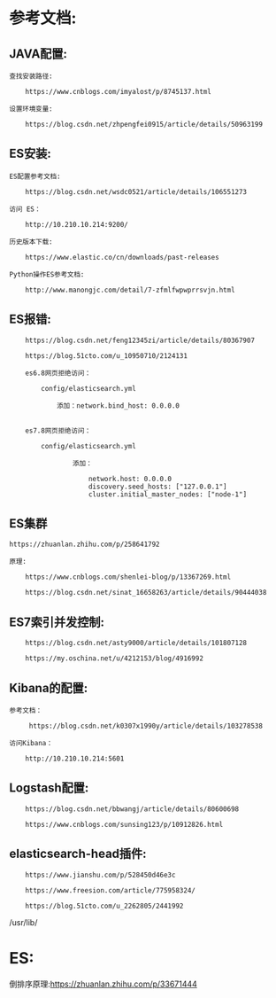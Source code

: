 # 参考文档:


## JAVA配置:

    查找安装路径: 
        
        https://www.cnblogs.com/imyalost/p/8745137.html

    设置环境变量: 
        
        https://blog.csdn.net/zhpengfei0915/article/details/50963199

## ES安装:

    ES配置参考文档:
    
        https://blog.csdn.net/wsdc0521/article/details/106551273
    
    访问 ES：
    
        http://10.210.10.214:9200/
        
    历史版本下载:

        https://www.elastic.co/cn/downloads/past-releases
        
    Python操作ES参考文档:
    
        http://www.manongjc.com/detail/7-zfmlfwpwprrsvjn.html
        
## ES报错:
    
        https://blog.csdn.net/feng12345zi/article/details/80367907
        
        https://blog.51cto.com/u_10950710/2124131
        
        es6.8网页拒绝访问：
        
            config/elasticsearch.yml
        
                添加：network.bind_host: 0.0.0.0
        
        
        es7.8网页拒绝访问：
        
            config/elasticsearch.yml
        
                    添加：
        
                        network.host: 0.0.0.0
                        discovery.seed_hosts: ["127.0.0.1"]
                        cluster.initial_master_nodes: ["node-1"]
        
    
## ES集群

    https://zhuanlan.zhihu.com/p/258641792
    
    原理:

        https://www.cnblogs.com/shenlei-blog/p/13367269.html

        https://blog.csdn.net/sinat_16658263/article/details/90444038 
        
## ES7索引并发控制:
    
        https://blog.csdn.net/asty9000/article/details/101807128
        
        https://my.oschina.net/u/4212153/blog/4916992
        
## Kibana的配置:
    
    参考文档：
        
         https://blog.csdn.net/k0307x1990y/article/details/103278538
         
    访问Kibana：
        
        http://10.210.10.214:5601

       

## Logstash配置:

        https://blog.csdn.net/bbwangj/article/details/80600698

        https://www.cnblogs.com/sunsing123/p/10912826.html


## elasticsearch-head插件:

        https://www.jianshu.com/p/528450d46e3c

        https://www.freesion.com/article/775958324/

        https://blog.51cto.com/u_2262805/2441992
  
/usr/lib/  

# ES:
   倒排序原理:https://zhuanlan.zhihu.com/p/33671444

